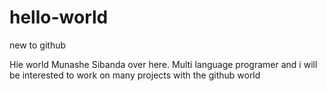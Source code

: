 # hello-world
new to github

Hie world Munashe Sibanda over here. Multi language programer and i will be interested to work on many projects with the github world
